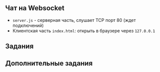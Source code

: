 ## Чат на Websocket

* `server.js` - серверная часть, слушает TCP порт 80 (ждет подключений)
* Клиентская часть `index.html`: открыть в браузере через `127.0.0.1`

## Задания

## Дополнительные задания
